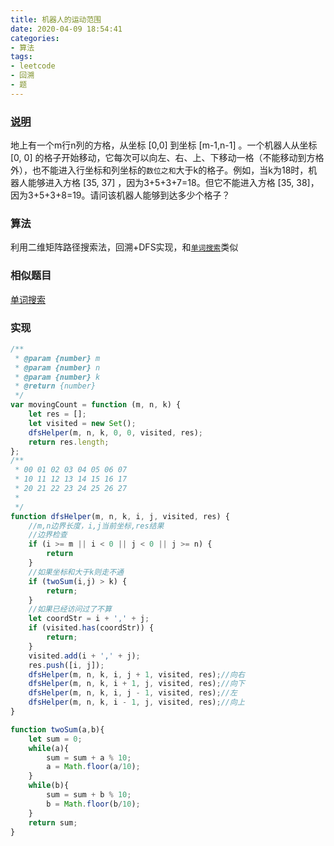 ```yaml
---
title: 机器人的运动范围
date: 2020-04-09 18:54:41
categories:
- 算法
tags:
- leetcode
- 回溯
- 题
---
```


### [说明](https://leetcode-cn.com/problems/ji-qi-ren-de-yun-dong-fan-wei-lcof/)
地上有一个m行n列的方格，从坐标 [0,0] 到坐标 [m-1,n-1] 。一个机器人从坐标 [0, 0] 的格子开始移动，它每次可以向左、右、上、下移动一格（不能移动到方格外），也不能进入行坐标和列坐标的`数位之和`大于k的格子。例如，当k为18时，机器人能够进入方格 [35, 37] ，因为3+5+3+7=18。但它不能进入方格 [35, 38]，因为3+5+3+8=19。请问该机器人能够到达多少个格子？
<!-- more -->
### 算法
利用二维矩阵路径搜索法，回溯+DFS实现，和[`单词搜索`](/2020/04/18/word-search/)类似

### 相似题目
[单词搜索](/2020/04/18/word-search/)

### 实现
```javascript
/**
 * @param {number} m
 * @param {number} n
 * @param {number} k
 * @return {number}
 */
var movingCount = function (m, n, k) {
    let res = [];
    let visited = new Set();
    dfsHelper(m, n, k, 0, 0, visited, res);
    return res.length;
};
/**
 * 00 01 02 03 04 05 06 07
 * 10 11 12 13 14 15 16 17
 * 20 21 22 23 24 25 26 27
 * 
 */
function dfsHelper(m, n, k, i, j, visited, res) {
    //m,n边界长度，i,j当前坐标,res结果
    //边界检查
    if (i >= m || i < 0 || j < 0 || j >= n) {
        return
    }
    //如果坐标和大于k则走不通
    if (twoSum(i,j) > k) {
        return;
    }
    //如果已经访问过了不算
    let coordStr = i + ',' + j;
    if (visited.has(coordStr)) {
        return;
    }
    visited.add(i + ',' + j);
    res.push([i, j]);
    dfsHelper(m, n, k, i, j + 1, visited, res);//向右
    dfsHelper(m, n, k, i + 1, j, visited, res);//向下
    dfsHelper(m, n, k, i, j - 1, visited, res);//左
    dfsHelper(m, n, k, i - 1, j, visited, res);//向上
}

function twoSum(a,b){
    let sum = 0;
    while(a){
        sum = sum + a % 10;
        a = Math.floor(a/10);
    }
    while(b){
        sum = sum + b % 10;
        b = Math.floor(b/10);
    }
    return sum;
}
```